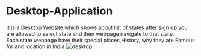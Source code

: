 # Desktop-Application
It is a Desktop Website which shows about list of states after sign up you are allowed to select state and then webpage navigate to that state.<br/>
Each state webpage have their special places,History, why they are Famous for and location in India
![desktop](https://user-images.githubusercontent.com/99960001/206981128-e67989cc-5302-4f2b-9cb2-94fedfc6ff44.gif)
